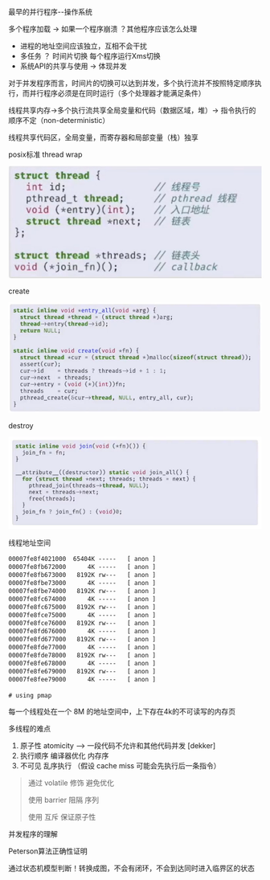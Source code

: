 最早的并行程序--操作系统

多个程序加载 -> 如果一个程序崩溃 ？其他程序应该怎么处理

- 进程的地址空间应该独立，互相不会干扰
- 多任务 ？ 时间片切换 每个程序运行Xms切换
- 系统API的共享与使用 -> 体现并发

对于并发程序而言，时间片的切换可以达到并发，多个执行流并不按照特定顺序执行，而并行程序必须是在同时运行（多个处理器才能满足条件）

线程共享内存->多个执行流共享全局变量和代码（数据区域，堆）-> 指令执行的顺序不定（non-deterministic）

线程共享代码区，全局变量，而寄存器和局部变量（栈）独享

posix标准 thread wrap

![image-20201124000149671](assets/image-20201124000149671.png)

create

![image-20201123235910409](assets/image-20201123235910409.png)

destroy

![image-20201124000015401](assets/image-20201124000015401.png)

线程地址空间

```
00007fe8f4021000  65404K -----   [ anon ]
00007fe8fb672000      4K -----   [ anon ]
00007fe8fb673000   8192K rw---   [ anon ]
00007fe8fbe73000      4K -----   [ anon ]
00007fe8fbe74000   8192K rw---   [ anon ]
00007fe8fc674000      4K -----   [ anon ]
00007fe8fc675000   8192K rw---   [ anon ]
00007fe8fce75000      4K -----   [ anon ]
00007fe8fce76000   8192K rw---   [ anon ]
00007fe8fd676000      4K -----   [ anon ]
00007fe8fd677000   8192K rw---   [ anon ]
00007fe8fde77000      4K -----   [ anon ]
00007fe8fde78000   8192K rw---   [ anon ]
00007fe8fe678000      4K -----   [ anon ]
00007fe8fe679000   8192K rw---   [ anon ]
00007fe8fee79000      4K -----   [ anon ]

# using pmap 
```

每一个线程处在一个 8M 的地址空间中，上下存在4k的不可读写的内存页

多线程的难点

1. 原子性 atomicity --> 一段代码不允许和其他代码并发 [dekker]
2. 执行顺序  编译器优化  内存序
3. 不可见 乱序执行 （假设 cache miss 可能会先执行后一条指令）

> 通过 volatile 修饰 避免优化
>
> 使用 barrier 阻隔 序列
>
> 使用 互斥 保证原子性

并发程序的理解

Peterson算法正确性证明

通过状态机模型判断！转换成图，不会有闭环，不会到达同时进入临界区的状态